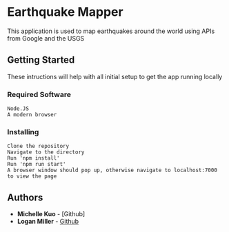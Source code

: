 # Earthquake Mapper

This application is used to map earthquakes around the world using APIs from Google and the USGS

## Getting Started

These intructions will help with all initial setup to get the app running locally

### Required Software
```
Node.JS
A modern browser
```

### Installing
```
Clone the repository
Navigate to the directory
Run 'npm install'
Run 'npm run start'
A browser window should pop up, otherwise navigate to localhost:7000 to view the page
```

## Authors
* **Michelle Kuo** - [Github]
* **Logan Miller** - [Github](https://github.com/Logan-Miller)